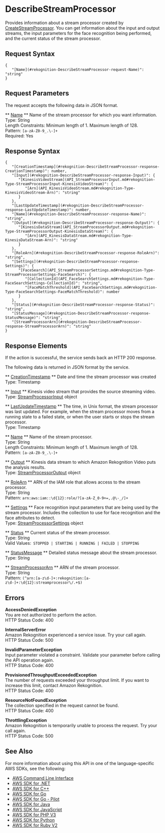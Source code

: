 # DescribeStreamProcessor<a name="API_DescribeStreamProcessor"></a>

Provides information about a stream processor created by [CreateStreamProcessor](API_CreateStreamProcessor.md)\. You can get information about the input and output streams, the input parameters for the face recognition being performed, and the current status of the stream processor\.

## Request Syntax<a name="API_DescribeStreamProcessor_RequestSyntax"></a>

```
{
   "[Name](#rekognition-DescribeStreamProcessor-request-Name)": "string"
}
```

## Request Parameters<a name="API_DescribeStreamProcessor_RequestParameters"></a>

The request accepts the following data in JSON format\.

 ** [Name](#API_DescribeStreamProcessor_RequestSyntax) **   <a name="rekognition-DescribeStreamProcessor-request-Name"></a>
Name of the stream processor for which you want information\.  
Type: String  
Length Constraints: Minimum length of 1\. Maximum length of 128\.  
Pattern: `[a-zA-Z0-9_.\-]+`   
Required: Yes

## Response Syntax<a name="API_DescribeStreamProcessor_ResponseSyntax"></a>

```
{
   "[CreationTimestamp](#rekognition-DescribeStreamProcessor-response-CreationTimestamp)": number,
   "[Input](#rekognition-DescribeStreamProcessor-response-Input)": { 
      "[KinesisVideoStream](API_StreamProcessorInput.md#rekognition-Type-StreamProcessorInput-KinesisVideoStream)": { 
         "[Arn](API_KinesisVideoStream.md#rekognition-Type-KinesisVideoStream-Arn)": "string"
      }
   },
   "[LastUpdateTimestamp](#rekognition-DescribeStreamProcessor-response-LastUpdateTimestamp)": number,
   "[Name](#rekognition-DescribeStreamProcessor-response-Name)": "string",
   "[Output](#rekognition-DescribeStreamProcessor-response-Output)": { 
      "[KinesisDataStream](API_StreamProcessorOutput.md#rekognition-Type-StreamProcessorOutput-KinesisDataStream)": { 
         "[Arn](API_KinesisDataStream.md#rekognition-Type-KinesisDataStream-Arn)": "string"
      }
   },
   "[RoleArn](#rekognition-DescribeStreamProcessor-response-RoleArn)": "string",
   "[Settings](#rekognition-DescribeStreamProcessor-response-Settings)": { 
      "[FaceSearch](API_StreamProcessorSettings.md#rekognition-Type-StreamProcessorSettings-FaceSearch)": { 
         "[CollectionId](API_FaceSearchSettings.md#rekognition-Type-FaceSearchSettings-CollectionId)": "string",
         "[FaceMatchThreshold](API_FaceSearchSettings.md#rekognition-Type-FaceSearchSettings-FaceMatchThreshold)": number
      }
   },
   "[Status](#rekognition-DescribeStreamProcessor-response-Status)": "string",
   "[StatusMessage](#rekognition-DescribeStreamProcessor-response-StatusMessage)": "string",
   "[StreamProcessorArn](#rekognition-DescribeStreamProcessor-response-StreamProcessorArn)": "string"
}
```

## Response Elements<a name="API_DescribeStreamProcessor_ResponseElements"></a>

If the action is successful, the service sends back an HTTP 200 response\.

The following data is returned in JSON format by the service\.

 ** [CreationTimestamp](#API_DescribeStreamProcessor_ResponseSyntax) **   <a name="rekognition-DescribeStreamProcessor-response-CreationTimestamp"></a>
Date and time the stream processor was created  
Type: Timestamp

 ** [Input](#API_DescribeStreamProcessor_ResponseSyntax) **   <a name="rekognition-DescribeStreamProcessor-response-Input"></a>
Kinesis video stream that provides the source streaming video\.  
Type: [StreamProcessorInput](API_StreamProcessorInput.md) object

 ** [LastUpdateTimestamp](#API_DescribeStreamProcessor_ResponseSyntax) **   <a name="rekognition-DescribeStreamProcessor-response-LastUpdateTimestamp"></a>
The time, in Unix format, the stream processor was last updated\. For example, when the stream processor moves from a running state to a failed state, or when the user starts or stops the stream processor\.  
Type: Timestamp

 ** [Name](#API_DescribeStreamProcessor_ResponseSyntax) **   <a name="rekognition-DescribeStreamProcessor-response-Name"></a>
Name of the stream processor\.   
Type: String  
Length Constraints: Minimum length of 1\. Maximum length of 128\.  
Pattern: `[a-zA-Z0-9_.\-]+` 

 ** [Output](#API_DescribeStreamProcessor_ResponseSyntax) **   <a name="rekognition-DescribeStreamProcessor-response-Output"></a>
Kinesis data stream to which Amazon Rekognition Video puts the analysis results\.  
Type: [StreamProcessorOutput](API_StreamProcessorOutput.md) object

 ** [RoleArn](#API_DescribeStreamProcessor_ResponseSyntax) **   <a name="rekognition-DescribeStreamProcessor-response-RoleArn"></a>
ARN of the IAM role that allows access to the stream processor\.  
Type: String  
Pattern: `arn:aws:iam::\d{12}:role/?[a-zA-Z_0-9+=,.@\-_/]+` 

 ** [Settings](#API_DescribeStreamProcessor_ResponseSyntax) **   <a name="rekognition-DescribeStreamProcessor-response-Settings"></a>
Face recognition input parameters that are being used by the stream processor\. Includes the collection to use for face recognition and the face attributes to detect\.  
Type: [StreamProcessorSettings](API_StreamProcessorSettings.md) object

 ** [Status](#API_DescribeStreamProcessor_ResponseSyntax) **   <a name="rekognition-DescribeStreamProcessor-response-Status"></a>
Current status of the stream processor\.  
Type: String  
Valid Values:` STOPPED | STARTING | RUNNING | FAILED | STOPPING` 

 ** [StatusMessage](#API_DescribeStreamProcessor_ResponseSyntax) **   <a name="rekognition-DescribeStreamProcessor-response-StatusMessage"></a>
Detailed status message about the stream processor\.  
Type: String

 ** [StreamProcessorArn](#API_DescribeStreamProcessor_ResponseSyntax) **   <a name="rekognition-DescribeStreamProcessor-response-StreamProcessorArn"></a>
ARN of the stream processor\.  
Type: String  
Pattern: `(^arn:[a-z\d-]+:rekognition:[a-z\d-]+:\d{12}:streamprocessor\/.+$)` 

## Errors<a name="API_DescribeStreamProcessor_Errors"></a>

 **AccessDeniedException**   
You are not authorized to perform the action\.  
HTTP Status Code: 400

 **InternalServerError**   
Amazon Rekognition experienced a service issue\. Try your call again\.  
HTTP Status Code: 500

 **InvalidParameterException**   
Input parameter violated a constraint\. Validate your parameter before calling the API operation again\.  
HTTP Status Code: 400

 **ProvisionedThroughputExceededException**   
The number of requests exceeded your throughput limit\. If you want to increase this limit, contact Amazon Rekognition\.  
HTTP Status Code: 400

 **ResourceNotFoundException**   
The collection specified in the request cannot be found\.  
HTTP Status Code: 400

 **ThrottlingException**   
Amazon Rekognition is temporarily unable to process the request\. Try your call again\.  
HTTP Status Code: 500

## See Also<a name="API_DescribeStreamProcessor_SeeAlso"></a>

For more information about using this API in one of the language\-specific AWS SDKs, see the following:
+  [AWS Command Line Interface](https://docs.aws.amazon.com/goto/aws-cli/rekognition-2016-06-27/DescribeStreamProcessor) 
+  [AWS SDK for \.NET](https://docs.aws.amazon.com/goto/DotNetSDKV3/rekognition-2016-06-27/DescribeStreamProcessor) 
+  [AWS SDK for C\+\+](https://docs.aws.amazon.com/goto/SdkForCpp/rekognition-2016-06-27/DescribeStreamProcessor) 
+  [AWS SDK for Go](https://docs.aws.amazon.com/goto/SdkForGoV1/rekognition-2016-06-27/DescribeStreamProcessor) 
+  [AWS SDK for Go \- Pilot](https://docs.aws.amazon.com/goto/SdkForGoPilot/rekognition-2016-06-27/DescribeStreamProcessor) 
+  [AWS SDK for Java](https://docs.aws.amazon.com/goto/SdkForJava/rekognition-2016-06-27/DescribeStreamProcessor) 
+  [AWS SDK for JavaScript](https://docs.aws.amazon.com/goto/AWSJavaScriptSDK/rekognition-2016-06-27/DescribeStreamProcessor) 
+  [AWS SDK for PHP V3](https://docs.aws.amazon.com/goto/SdkForPHPV3/rekognition-2016-06-27/DescribeStreamProcessor) 
+  [AWS SDK for Python](https://docs.aws.amazon.com/goto/boto3/rekognition-2016-06-27/DescribeStreamProcessor) 
+  [AWS SDK for Ruby V2](https://docs.aws.amazon.com/goto/SdkForRubyV2/rekognition-2016-06-27/DescribeStreamProcessor) 